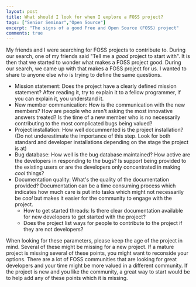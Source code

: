 ```yaml
---
layout: post
title: What should I look for when I explore a FOSS project?
tags: ["Senior Seminar","Open Source"]
excerpt: "The signs of a good Free and Open Source (FOSS) project"
comments: true
---
```


My friends and I were searching for FOSS projects to contribute to. During our search, one of my friends said "Tell me a _good_  project to start with". It is then that we started to wonder what makes a FOSS project good. During our search, we came up with that makes a FOSS project for us. I wanted to share to anyone else who is trying to define the same questions.

-   Mission statement: Does the project have a clearly defined mission statement? After reading it, try to explain it to a fellow programmer, if you can explain it, you understand it.
-   New member communication: How is the communication with the new members? How are people who aren't asking the most innovative answers treated? Is the time of a new member who is no necessarily contributing to the most complicated bugs being valued?
-   Project installation: How well docummented is the project installation? (Do not underestimate the importance of this step. Look for both standard and developer installations depending on the stage the project is at)
-   Bug database: How well is the bug database maintained? How active are the developers in responding to the bugs? Is support being provided to the existing users or are the developers only concentrated in making _cool_ things?
-   Documentation quality: What's the quality of the documentation provided? Documentation can be a time consuming process which indicates how much care is put into tasks which might not necessarily be _cool_ but makes it easier for the community to engage with the project.
    -   How to get started threads: Is there clear documentation available for new developers to get started with the project?
    -   Does the project list ways for people to contribute to the project if they are not developers?

When looking for these parameters, please keep the age of the project in mind. Several of these might be missing for a new project. If a mature project is missing several of these points, you might want to reconside your options. There are a lot of FOSS communities that are looking for great developers and your time might be more valued in a different community. If the project is new and you like the community, a great way to start would be to help add any of these points which it is missing.

